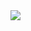 




<img src="https://cdn.jsdelivr.net/gh/devicons/devicon@latest/icons/azuresqldatabase/azuresqldatabase-original.svg" />
          
          
